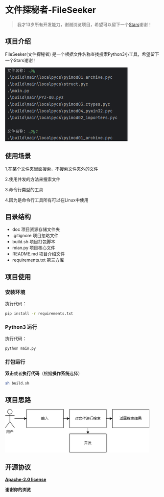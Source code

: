 # 文件探秘者-FileSeeker

> 我才13岁所有开发能力，谢谢浏览项目，希望可以留下一个[Stars](https://github.com/CodesPlex/FileSeeker)谢谢！

## 项目介绍

FileSeeker(文件探秘者) 是一个根据文件名称查找搜索Python3小工具，希望留下一个Stars谢谢！

![Introduction.png](doc/Introduction.png)

## 使用场景

1.在某个文件夹里面搜索，不搜索文件夹外的文件

2.使用并发的方法来搜索文件

3.命令行类型的工具

4.因为是命令行工具所有可以在Linux中使用

## 目录结构

- doc  项目资源存储文件夹
- .gitignore 项目忽略文件
- build.sh 项目打包脚本
- mian.py 项目核心文件
- README.md 项目介绍文件
- requirements.txt 第三方库

## 项目使用

### 安装环境

执行代码：

~~~~sh
pip install -r requirements.txt
~~~~

### Python3 运行

执行代码：

~~~sh
python main.py
~~~

### 打包运行

**双击**或者**执行代码**（根据**操作系统**选择）

~~~sh
sh build.sh
~~~

## 项目思路

![](doc/mian.drawio.png)

## 开源协议

**[Apache-2.0 license](https://github.com/CodesPlex/FileSeeker)**

**谢谢你的浏览**
